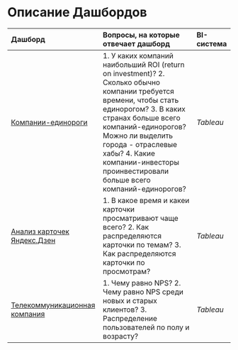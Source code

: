# Описание Дашбордов

| Дашборд | Вопросы, на которые отвечает дашборд | BI-система | 
| :---------------------- | :---------------------- | :---------------------- |
| [Компании-единороги](unicorn_dash) | 1. У каких компаний наибольший ROI (return on investment)? 2. Сколько обычно компании требуется времени, чтобы стать единорогом? 3. В каких странах больше всего компаний-единорогов? Можно ли выделить города - отраслевые хабы? 4. Какие компании-инвесторы проинвестировали больше всего компаний-единорогов? | *Tableau* |
| [Анализ карточек Яндекс.Дзен](zen_dash) | 1. В какое время и какеи карточки просматривают чаще всего? 2. Как распределяются карточки по темам? 3. Как распределяются карточки по просмотрам? | *Tableau* |
| [Телекоммуникационная компания](telecom_dash) | 1. Чему равно NPS? 2. Чему равно NPS среди новых и старых клиентов? 3. Распределение пользователей по полу и возрасту? | *Tableau* |

